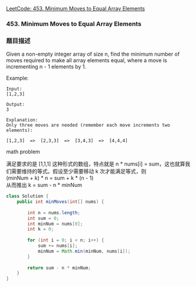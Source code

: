 [LeetCode: 453. Minimum Moves to Equal Array Elements](https://leetcode.com/problems/minimum-moves-to-equal-array-elements/description/)

### 453. Minimum Moves to Equal Array Elements
### 题目描述

Given a non-empty integer array of size n, find the minimum number of moves required to make all array elements equal, where a move is incrementing n - 1 elements by 1.

Example:
```
Input:
[1,2,3]

Output:
3

Explanation:
Only three moves are needed (remember each move increments two elements):

[1,2,3]  =>  [2,3,3]  =>  [3,4,3]  =>  [4,4,4]
```

math problem

满足要求的是 [1,1,1] 这种形式的数组，特点就是 n * nums[i] = sum，这也就算我们需要维持的等式。假设至少需要移动 k 次才能满足等式，则  
(minNum + k) * n = sum + k * (n - 1)  
从而推出 k = sum - n * minNum

```java
class Solution {
    public int minMoves(int[] nums) {
        
        int n = nums.length;
        int sum = 0;
        int minNum = nums[0];
        int k = 0;
        
        for (int i = 0; i < n; i++) {
            sum += nums[i];
            minNum = Math.min(minNum, nums[i]);
        }
        
        return sum - n * minNum;
    }
}
```